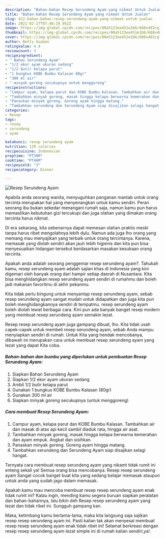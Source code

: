 ```yaml
---
description: "Bahan-bahan Resep Serundeng Ayam yang nikmat Untuk Jualan"
title: "Bahan-bahan Resep Serundeng Ayam yang nikmat Untuk Jualan"
slug: 412-bahan-bahan-resep-serundeng-ayam-yang-nikmat-untuk-jualan
date: 2021-02-27T07:48:29.952Z
image: https://img-global.cpcdn.com/recipes/00a5123ee451e1b6/680x482cq70/resep-serundeng-ayam-foto-resep-utama.jpg
thumbnail: https://img-global.cpcdn.com/recipes/00a5123ee451e1b6/680x482cq70/resep-serundeng-ayam-foto-resep-utama.jpg
cover: https://img-global.cpcdn.com/recipes/00a5123ee451e1b6/680x482cq70/resep-serundeng-ayam-foto-resep-utama.jpg
author: Betty Guzman
ratingvalue: 4.4
reviewcount: 3
recipeingredient:
- " Bahan Serundeng Ayam"
- "1/2 ekor ayam ukuran sedang"
- "1/2 butir kelapa parut"
- "1 bungkus KOBE Bumbu Kalasan 80gr"
- "300 ml air"
- " minyak goreng secukupnya untuk menggoreng"
recipeinstructions:
- "Campur ayam, kelapa parut dan KOBE Bumbu Kalasan. Tambahkan air dan masak di atas api kecil sambil diaduk rata, hingga air asat."
- "Tambahkan minyak goreng, masak hingga kelapa berwarna kemerahan dan ayam empuk. Angkat dan sisihkan."
- "Panaskan minyak goreng. Goreng ayam hingga matang."
- "Tambahkan serundeng dan Serundeng Ayam siap disajikan selagi hangat."
categories:
- Resep
tags:
- resep
- serundeng
- ayam

katakunci: resep serundeng ayam 
nutrition: 129 calories
recipecuisine: Indonesian
preptime: "PT39M"
cooktime: "PT46M"
recipeyield: "3"
recipecategory: Dinner

---
```



![Resep Serundeng Ayam](https://img-global.cpcdn.com/recipes/00a5123ee451e1b6/680x482cq70/resep-serundeng-ayam-foto-resep-utama.jpg)

Apabila anda seorang wanita, menyuguhkan panganan mantab untuk orang tercinta merupakan hal yang menyenangkan untuk kamu sendiri. Peran seorang ibu bukan sekedar menangani rumah saja, namun kamu pun harus memastikan kebutuhan gizi tercukupi dan juga olahan yang dimakan orang tercinta harus nikmat.

Di era  sekarang, kita sebenarnya dapat memesan olahan praktis meski tanpa harus ribet mengolahnya lebih dulu. Namun ada juga lho orang yang memang mau menyajikan yang terbaik untuk orang tercintanya. Karena, memasak yang diolah sendiri akan jauh lebih higienis dan kita pun bisa menyesuaikan hidangan tersebut berdasarkan masakan kesukaan orang tercinta. 



Apakah anda adalah seorang penggemar resep serundeng ayam?. Tahukah kamu, resep serundeng ayam adalah sajian khas di Indonesia yang kini digemari oleh banyak orang dari hampir setiap daerah di Nusantara. Kita bisa menghidangkan resep serundeng ayam sendiri di rumahmu dan boleh jadi makanan favoritmu di akhir pekanmu.

Kita tidak perlu bingung untuk menyantap resep serundeng ayam, sebab resep serundeng ayam sangat mudah untuk didapatkan dan juga kita pun boleh menghidangkannya sendiri di tempatmu. resep serundeng ayam boleh diolah lewat berbagai cara. Kini pun ada banyak banget resep modern yang membuat resep serundeng ayam semakin lezat.

Resep resep serundeng ayam juga gampang dibuat, lho. Kita tidak usah capek-capek untuk membeli resep serundeng ayam, sebab Anda mampu menyiapkan sendiri di rumah. Untuk Kita yang hendak mencobanya, dibawah ini merupakan cara untuk membuat resep serundeng ayam yang lezat yang dapat Kita coba.

<!--inarticleads1-->

##### Bahan-bahan dan bumbu yang diperlukan untuk pembuatan Resep Serundeng Ayam:

1. Siapkan  Bahan Serundeng Ayam
1. Siapkan 1/2 ekor ayam ukuran sedang
1. Ambil 1/2 butir kelapa parut
1. Gunakan 1 bungkus KOBE Bumbu Kalasan (80gr)
1. Gunakan 300 ml air
1. Siapkan  minyak goreng secukupnya (untuk menggoreng)




<!--inarticleads2-->

##### Cara membuat Resep Serundeng Ayam:

1. Campur ayam, kelapa parut dan KOBE Bumbu Kalasan. Tambahkan air dan masak di atas api kecil sambil diaduk rata, hingga air asat.
1. Tambahkan minyak goreng, masak hingga kelapa berwarna kemerahan dan ayam empuk. Angkat dan sisihkan.
1. Panaskan minyak goreng. Goreng ayam hingga matang.
1. Tambahkan serundeng dan Serundeng Ayam siap disajikan selagi hangat.




Ternyata cara membuat resep serundeng ayam yang nikamt tidak rumit ini enteng sekali ya! Semua orang bisa mencobanya. Resep resep serundeng ayam Sangat cocok banget buat kita yang sedang belajar memasak ataupun untuk anda yang sudah jago dalam memasak.

Apakah kamu mau mencoba membuat resep resep serundeng ayam enak tidak rumit ini? Kalau ingin, mending kamu segera buruan siapkan peralatan dan bahan-bahannya, lalu bikin deh Resep resep serundeng ayam yang lezat dan tidak ribet ini. Sungguh gampang kan. 

Maka, ketimbang kamu berlama-lama, maka kita langsung saja sajikan resep resep serundeng ayam ini. Pasti kalian tak akan menyesal membuat resep resep serundeng ayam enak tidak ribet ini! Selamat berkreasi dengan resep resep serundeng ayam lezat simple ini di rumah kalian sendiri,ya!.

